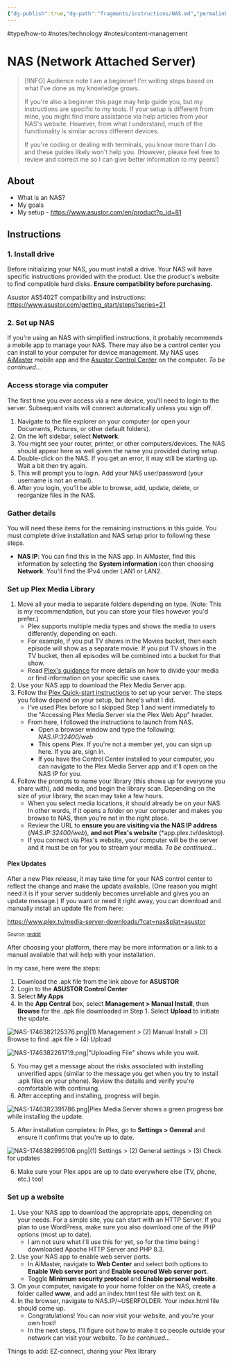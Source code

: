 ```yaml
---
{"dg-publish":true,"dg-path":"fragments/instructions/NAS.md","permalink":"/fragments/instructions/nas/","created":"2025-02-15T11:26:20.906-05:00","updated":"2025-05-04T14:24:26.782-04:00"}
---
```


#type/how-to #notes/technology #notes/content-management 
# NAS (Network Attached Server)

> [!INFO] Audience note
> I am a beginner! I'm writing steps based on what I've done as my knowledge grows. 
> 
> If you're also a beginner this page may help guide you, but my instructions are specific to my tools. If your setup is different from mine, you might find more assistance via help articles from your NAS's website. However, from what I understand, much of the functionality is similar across different devices.
> 
> If you're coding or dealing with terminals, you know more than I do and these guides likely won't help you. (However, please feel free to review and correct me so I can give better information to my peers!)

## About
* What is an NAS?
* My goals
* My setup - https://www.asustor.com/en/product?p_id=81
## Instructions

### 1. Install drive
Before initializing your NAS, you must install a drive. Your NAS will have specific instructions provided with the product. Use the product's website to find compatible hard disks. **Ensure compatibility before purchasing.**

Asustor AS5402T compatibility and instructions: https://www.asustor.com/getting_start/steps?series=21
### 2. Set up NAS
If you're using an NAS with simplified instructions, it probably recommends a mobile app to manage your NAS. There may also be a control center you can install to your computer for device management.
	My NAS uses [AiMaster](https://www.asustor.com/admv2?type=4&subject=19&sub=69) mobile app and the [Asustor Control Center](https://www.asustor.com/service/download_acc) on the computer.
*To be continued...*
### Access storage via computer
The first time you ever access via a new device, you'll need to login to the server. Subsequent visits will connect automatically unless you sign off.

1. Navigate to the file explorer on your computer (or open your Documents, Pictures, or other default folders).
2. On the left sidebar, select **Network**.
3. You might see your router, printer, or other computers/devices. The NAS should appear here as well given the name you provided during setup.
4. Double-click on the NAS. If you get an error, it may still be starting up. Wait a bit then try again. 
5. This will prompt you to login. Add your NAS user/password (your username is not an email).
6. After you login, you'll be able to browse, add, update, delete, or reorganize files in the NAS.

### Gather details
You will need these items for the remaining instructions in this guide. You must complete drive installation and NAS setup prior to following these steps.

* **NAS IP**: You can find this in the NAS app.
	In AiMaster, find this information by selecting the **System information** icon then choosing **Network**. You'll find the IPv4 under LAN1 or LAN2.
### Set up Plex Media Library
1. Move all your media to separate folders depending on type. (Note: This is my recommendation, but you can store your files however you'd prefer.)
	- Plex supports multiple media types and shows the media to users differently, depending on each. 
	- For example, if you put TV shows in the Movies bucket, then each episode will show as a separate movie. If you put TV shows in the TV bucket, then all episodes will be combined into a bucket for that show.
	- Read [Plex's guidance](https://support.plex.tv/articles/) for more details on how to divide your media or find information on your specific use cases.
2. Use your NAS app to download the Plex Media Server app.
3. Follow the [Plex Quick-start instructions](https://support.plex.tv/articles/200264746-quick-start-step-by-step-guides/) to set up your server. The steps you follow depend on your setup, but here's what I did.
	- I've used Plex before so I skipped Step 1 and went immediately to the "Accessing Plex Media Server via the Plex Web App" header.
	- From here, I followed the instructions to launch from NAS.
		- Open a browser window and type the following: *NAS.IP:32400/web*
		- This opens Plex. If you're not a member yet, you can sign up here. If you are, sign in.
		- If you have the Control Center installed to your computer, you can navigate to the Plex Media Server app and it'll open on the NAS IP for you.
4. Follow the prompts to name your library (this shows up for everyone you share with), add media, and begin the library scan. Depending on the size of your library, the scan may take a few hours.
	- When you select media locations, it should already be on your NAS. In other words, if it opens a folder on your computer and makes you browse to NAS, then you're not in the right place.
	- Review the URL to **ensure you are visiting via the NAS IP address** (*NAS.IP:32400/web*), **and not Plex's website** (*app.plex.tv/desktop).
	- If you connect via Plex's website, your computer will be the server and it must be on for you to stream your media.
*To be continued...*

#### Plex Updates
After a new Plex release, it may take time for your NAS control center to reflect the change and make the update available. (One reason you might need it is if your server suddenly becomes unreliable and gives you an update message.) If you want or need it right away, you can download and manually install an update file from here:

https://www.plex.tv/media-server-downloads/?cat=nas&plat=asustor

<small>Source: <a href="https://www.reddit.com/r/synology/comments/1baub57/why_cant_i_update_plex_on_my_synology_nas_anymore">reddit</a></small>

After choosing your platform, there may be more information or a link to a manual available that will help with your installation.

In my case, here were the steps:
1. Download the .apk file from the link above for **ASUSTOR**
2. Login to the **ASUSTOR Control Center**
3. Select **My Apps**
4. In the **App Central** box, select **Management > Manual Install**, then **Browse** for the .apk file downloaded in Step 1. Select **Upload** to initiate the update.

![NAS-1746382125376.png|(1) Management > (2) Manual Install > (3) Browse to find .apk file > (4) Upload](/img/user/garden/fragments/instructions/attachments/NAS-1746382125376.png)

![NAS-1746382261719.png|"Uploading File" shows while you wait.](/img/user/garden/fragments/instructions/attachments/NAS-1746382261719.png)

5. You may get a message about the risks associated with installing unverified apps (similar to the message you get when you try to install .apk files on your phone). Review the details and verify you're comfortable with continuing.
6. After accepting and installing, progress will begin.

![NAS-1746382391786.png|Plex Media Server shows a green progress bar while installing the update.](/img/user/garden/fragments/instructions/attachments/NAS-1746382391786.png)

5. After installation completes: In Plex, go to **Settings > General** and ensure it confirms that you're up to date.

![NAS-1746382995106.png|(1) Settings > (2) General settings > (3) Check for updates](/img/user/garden/fragments/instructions/attachments/NAS-1746382995106.png)

6. Make sure your Plex apps are up to date everywhere else (TV, phone, etc.) too!

### Set up a website
1. Use your NAS app to download the appropriate apps, depending on your needs. For a simple site, you can start with an HTTP Server. If you plan to use WordPress, make sure you also download one of the PHP options (most up to date).
     - I am not sure what I'll use this for yet, so for the time being I downloaded Apache HTTP Server and PHP 8.3.
2. Use your NAS app to enable web server ports. 
	- In AiMaster, navigate to **Web Center** and select both options to **Enable Web server port** and **Enable secured Web server port**. 
	- Toggle **Minimum security protocol** and **Enable personal website**. 
3. On your computer, navigate to your home folder on the NAS, create a folder called **www**, and add an index.html test file with text on it.
4. In the browser, navigate to NAS.IP/~USERFOLDER. Your index.html file should come up.
    - Congratulations! You can now visit your website, and you're your own host! 
    - In the next steps, I'll figure out how to make it so people outside your network can visit your website.
*To be continued...*

Things to add: EZ-connect, sharing your Plex library
